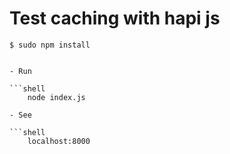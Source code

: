 Test caching with hapi js
===========

    $ sudo npm install

```

- Run 

```shell
    node index.js

- See

```shell
    localhost:8000

